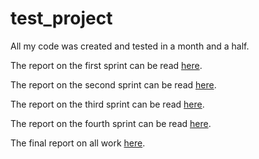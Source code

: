 # test_project
All my code was created and tested in a month and a half.  

The report on the first sprint can be read [here](Reports/WEEKLY_REPORT.pdf). 

The report on the second sprint can be read [here](Reports/WEEKLY_REPORT_2.pdf).

The report on the third sprint can be read [here](Reports/WEEKLY_REPORT_3.pdf).  

The report on the fourth sprint can be read [here](Reports/WEEKLY_REPORT_4.pdf).  

The final report on all work [here](Reports/FINAL_REPORT.pdf).  
